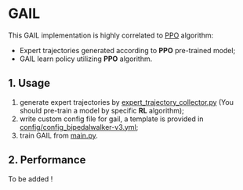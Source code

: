 # GAIL

This GAIL implementation is highly correlated to [PPO](../PPO) algorithm:
- Expert trajectories generated according to **PPO** pre-trained model;
- GAIL learn policy utilizing **PPO** algorithm.

 
## 1. Usage

1. generate expert trajectories by [expert_trajectory_collector.py](expert_trajecotry_collector.py) (You should pre-train a model by specific **RL** algorithm);
2. write custom config file for gail, a template is provided in [config/config_bipedalwalker-v3.yml](config/config_bipedalwalker-v3.yml);
3. train GAIL from [main.py](main.py).


## 2. Performance

To be added !